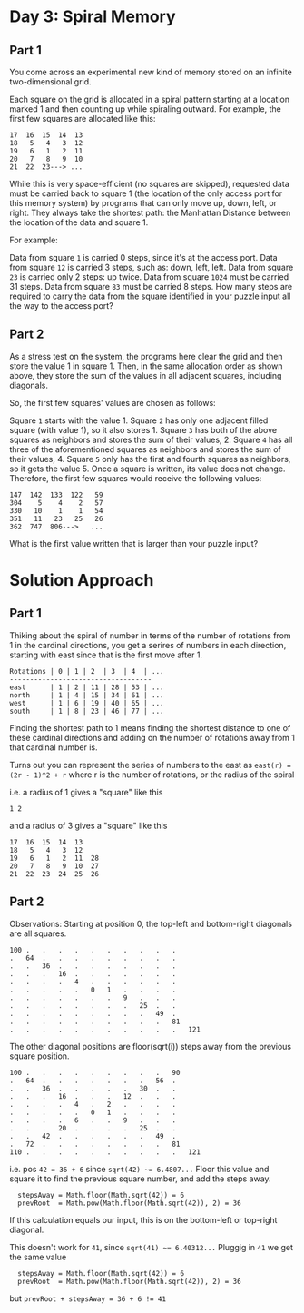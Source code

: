 # Day 3: Spiral Memory

## Part 1
You come across an experimental new kind of memory stored on an infinite two-dimensional grid.

Each square on the grid is allocated in a spiral pattern starting at a location marked 1 and 
then counting up while spiraling outward. For example, the first few squares are allocated 
like this:

```
17  16  15  14  13
18   5   4   3  12
19   6   1   2  11
20   7   8   9  10
21  22  23---> ...
```

While this is very space-efficient (no squares are skipped), requested data must be carried 
back to square 1 (the location of the only access port for this memory system) by programs that 
can only move up, down, left, or right. They always take the shortest path: 
the Manhattan Distance between the location of the data and square 1.

For example:

Data from square `1` is carried 0 steps, since it's at the access port.
Data from square `12` is carried 3 steps, such as: down, left, left.
Data from square `23` is carried only 2 steps: up twice.
Data from square `1024` must be carried 31 steps.
Data from square `83` must be carried 8 steps.
How many steps are required to carry the data from the square identified in your puzzle input all the way to the access port?

## Part 2
As a stress test on the system, the programs here clear the grid and then store the value 1 in square 1. 
Then, in the same allocation order as shown above, they store the sum of the values in all adjacent squares, 
including diagonals.

So, the first few squares' values are chosen as follows:

Square `1` starts with the value 1.
Square `2` has only one adjacent filled square (with value 1), so it also stores 1.
Square `3` has both of the above squares as neighbors and stores the sum of their values, 2.
Square `4` has all three of the aforementioned squares as neighbors and stores the sum of their values, 4.
Square `5` only has the first and fourth squares as neighbors, so it gets the value 5.
Once a square is written, its value does not change. Therefore, the first few squares would receive the following values:

```
147  142  133  122   59
304    5    4    2   57
330   10    1    1   54
351   11   23   25   26
362  747  806--->   ...
```
What is the first value written that is larger than your puzzle input?

# Solution Approach

## Part 1

Thiking about the spiral of number in terms of the number of rotations from 1 in the cardinal directions, you
get a serires of numbers in each direction, starting with east since that is the first move after 1.

```
Rotations | 0 | 1 | 2  | 3  | 4  | ...
-----------------------------------
east      | 1 | 2 | 11 | 28 | 53 | ...
north     | 1 | 4 | 15 | 34 | 61 | ...
west      | 1 | 6 | 19 | 40 | 65 | ... 
south     | 1 | 8 | 23 | 46 | 77 | ...
```
Finding the shortest path to 1 means finding the shortest distance to one of these cardinal directions and
adding on the number of rotations away from 1 that cardinal number is.

Turns out you can represent the series of numbers to the east as
`east(r) = (2r - 1)^2 + r`
where r is the number of rotations, or the radius of the spiral

i.e. a radius of 1 gives a "square" like this

```
1 2
```

and a radius of 3 gives a "square" like this

```
17  16  15  14  13
18   5   4   3  12
19   6   1   2  11  28
20   7   8   9  10  27
21  22  23  24  25  26
```

## Part 2

Observations:
Starting at position 0, the top-left and bottom-right diagonals are all squares.

```
100 .   .   .   .   .   .   .   .   .   .
.   64  .   .   .   .   .   .   .   .   .
.   .   36  .   .   .   .   .   .   .   .
.   .   .   16  .   .   .   .   .   .   .
.   .   .   .   4   .   .   .   .   .   .
.   .   .   .   .   0   1   .   .   .   .
.   .   .   .   .   .   .   9   .   .   .
.   .   .   .   .   .   .   .   25  .   .
.   .   .   .   .   .   .   .   .   49  .
.   .   .   .   .   .   .   .   .   .   81   
.   .   .   .   .   .   .   .   .   .   .   121
```

The other diagonal positions are floor(sqrt(i)) steps away from the previous square position.
```
100 .   .   .   .   .   .   .   .   .   90   
.   64  .   .   .   .   .   .   .   56  .   
.   .   36  .   .   .   .   .   30  .   .   
.   .   .   16  .   .   .   12  .   .   .   
.   .   .   .   4   .   2   .   .   .   .   
.   .   .   .   .   0   1   .   .   .   .   
.   .   .   .   6   .   .   9   .   .   .   
.   .   .   20  .   .   .   .   25  .   .   
.   .   42  .   .   .   .   .   .   49  .   
.   72  .   .   .   .   .   .   .   .   81   
110 .   .   .   .   .   .   .   .   .   .   121
```
i.e. pos `42 = 36 + 6`
since `sqrt(42) ~= 6.4807...`
Floor this value and square it to find the previous square number, and add the steps away.
```
  stepsAway = Math.floor(Math.sqrt(42)) = 6
  prevRoot  = Math.pow(Math.floor(Math.sqrt(42)), 2) = 36
```
If this calculation equals our input, this is on the bottom-left or top-right diagonal.

This doesn't work for `41`, since `sqrt(41) ~= 6.40312...`
Pluggig in `41` we get the same value
```
  stepsAway = Math.floor(Math.sqrt(42)) = 6
  prevRoot  = Math.pow(Math.floor(Math.sqrt(42)), 2) = 36
```
but `prevRoot + stepsAway = 36 + 6 != 41`